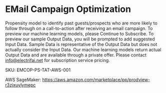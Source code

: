 # EMail Campaign Optimization

Propensity model to identify past guests/prospects who are more likely to follow through on a call-to-action after receiving an email campaign.
To preview our machine learning models, please Continue to Subscribe. To preview our sample Output Data, you will be prompted to add suggested Input Data. Sample Data is representative of the Output Data but does not actually consider the Input Data.
Our machine learning models return actual Output Data and are available through a private offer. Please contact info@electrifai.net for subscription service pricing.

SKU: EMCOP-PS-TAT-AWS-001
 
AWS SageMaker: https://aws.amazon.com/marketplace/pp/prodview-r3zjxuylymepc
